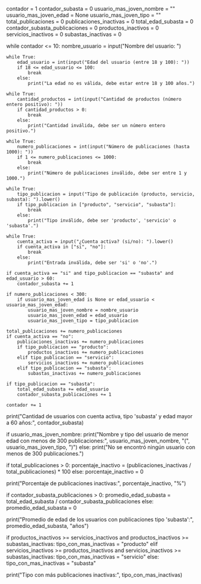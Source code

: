 contador = 1
contador_subasta = 0
usuario_mas_joven_nombre = ""
usuario_mas_joven_edad = None
usuario_mas_joven_tipo = ""
total_publicaciones = 0
publicaciones_inactivas = 0
total_edad_subasta = 0
contador_subasta_publicaciones = 0
productos_inactivos = 0
servicios_inactivos = 0
subastas_inactivas = 0

while contador <= 10:
    nombre_usuario = input("Nombre del usuario: ")

    while True:
        edad_usuario = int(input("Edad del usuario (entre 18 y 100): "))
        if 18 <= edad_usuario <= 100:
            break
        else:
            print("La edad no es válida, debe estar entre 18 y 100 años.")
    
    while True:
        cantidad_productos = int(input("Cantidad de productos (número entero positivo): "))
        if cantidad_productos > 0:
            break
        else:
            print("Cantidad inválida, debe ser un número entero positivo.")
    
    while True:
        numero_publicaciones = int(input("Número de publicaciones (hasta 1000): "))
        if 1 <= numero_publicaciones <= 1000:
            break
        else:
            print("Número de publicaciones inválido, debe ser entre 1 y 1000.")

    while True:
        tipo_publicacion = input("Tipo de publicación (producto, servicio, subasta): ").lower()
        if tipo_publicacion in ["producto", "servicio", "subasta"]:
            break
        else:
            print("Tipo inválido, debe ser 'producto', 'servicio' o 'subasta'.")

    while True:
        cuenta_activa = input("¿Cuenta activa? (si/no): ").lower()
        if cuenta_activa in ["si", "no"]:
            break
        else:
            print("Entrada inválida, debe ser 'si' o 'no'.")

    if cuenta_activa == "si" and tipo_publicacion == "subasta" and edad_usuario > 60:
        contador_subasta += 1
    
    if numero_publicaciones < 300:
        if usuario_mas_joven_edad is None or edad_usuario < usuario_mas_joven_edad:
            usuario_mas_joven_nombre = nombre_usuario
            usuario_mas_joven_edad = edad_usuario
            usuario_mas_joven_tipo = tipo_publicacion
    
    total_publicaciones += numero_publicaciones
    if cuenta_activa == "no":
        publicaciones_inactivas += numero_publicaciones
        if tipo_publicacion == "producto":
            productos_inactivos += numero_publicaciones
        elif tipo_publicacion == "servicio":
            servicios_inactivos += numero_publicaciones
        elif tipo_publicacion == "subasta":
            subastas_inactivas += numero_publicaciones
    
    if tipo_publicacion == "subasta":
        total_edad_subasta += edad_usuario
        contador_subasta_publicaciones += 1
    
    contador += 1

print("Cantidad de usuarios con cuenta activa, tipo 'subasta' y edad mayor a 60 años:", contador_subasta)

if usuario_mas_joven_nombre:
    print("Nombre y tipo del usuario de menor edad con menos de 300 publicaciones:", usuario_mas_joven_nombre, "(", usuario_mas_joven_tipo, ")")
else:
    print("No se encontró ningún usuario con menos de 300 publicaciones.")

if total_publicaciones > 0:
    porcentaje_inactivo = (publicaciones_inactivas / total_publicaciones) * 100
else:
    porcentaje_inactivo = 0

print("Porcentaje de publicaciones inactivas:", porcentaje_inactivo, "%")

if contador_subasta_publicaciones > 0:
    promedio_edad_subasta = total_edad_subasta / contador_subasta_publicaciones
else:
    promedio_edad_subasta = 0

print("Promedio de edad de los usuarios con publicaciones tipo 'subasta':", promedio_edad_subasta, "años")

if productos_inactivos >= servicios_inactivos and productos_inactivos >= subastas_inactivas:
    tipo_con_mas_inactivas = "producto"
elif servicios_inactivos >= productos_inactivos and servicios_inactivos >= subastas_inactivas:
    tipo_con_mas_inactivas = "servicio"
else:
    tipo_con_mas_inactivas = "subasta"

print("Tipo con más publicaciones inactivas:", tipo_con_mas_inactivas)
